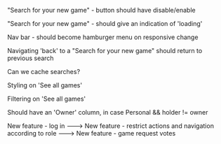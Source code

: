 "Search for your new game" - button should have disable/enable

"Search for your new game" - should give an indication of 'loading'

Nav bar - should become hamburger menu on responsive change

Navigating 'back' to a "Search for your new game" should return to previous search

Can we cache searches?

Styling on 'See all games'

Filtering on 'See all games'

Should have an 'Owner' column, in case Personal && holder != owner

New feature - log in
 --->
New feature - restrict actions and navigation according to role
 --->
New feature - game request votes